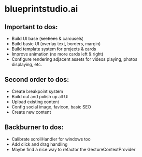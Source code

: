 # blueprintstudio.ai

## Important to dos:
* Build UI base (<s>sections</s> & carousels)
* Build basic UI (overlay text, borders, margin)
* Build template system for projects & cards
* Improve animation (no more cards left & right)
* Configure rendering adjacent assets for videos playing, photos displaying, etc.

## Second order to dos:
* Create breakpoint system
* Build out and polish up all UI
* Upload existing content
* Config social image, favicon, basic SEO
* Create new content

## Backburner to dos:
* Calibrate scrollHandler for windows too
* Add click and drag handling
* Maybe find a nice way to refactor the GestureContextProvider
